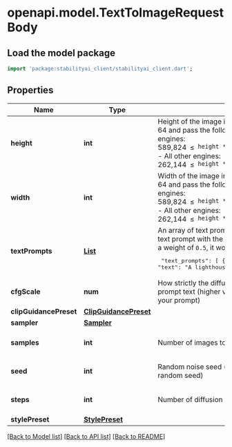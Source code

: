 # openapi.model.TextToImageRequestBody

## Load the model package
```dart
import 'package:stabilityai_client/stabilityai_client.dart';
```

## Properties
 Name                   | Type                                            | Description                                                                                                                                                                                                                                                                                                                                                                                                                | Notes                       
------------------------|-------------------------------------------------|----------------------------------------------------------------------------------------------------------------------------------------------------------------------------------------------------------------------------------------------------------------------------------------------------------------------------------------------------------------------------------------------------------------------------|-----------------------------
 **height**             | **int**                                         | Height of the image in pixels.  Must be in increments of 64 and pass the following validation: - For 768 engines: <span style='display: flex; justify-content: flex-start; gap:8px'>589,824 <span>≤</span> `height * width` <span>≤</span> 1,048,576</span> - All other engines: <span style='display: flex; justify-content: flex-start; gap:8px'>262,144 <span>≤</span> `height * width` <span>≤</span> 1,048,576</span> | [optional] [default to 512] 
 **width**              | **int**                                         | Width of the image in pixels.  Must be in increments of 64 and pass the following validation: - For 768 engines: <span style='display: flex; justify-content: flex-start; gap:8px'>589,824 <span>≤</span> `height * width` <span>≤</span> 1,048,576</span> - All other engines: <span style='display: flex; justify-content: flex-start; gap:8px'>262,144 <span>≤</span> `height * width` <span>≤</span> 1,048,576</span>  | [optional] [default to 512] 
 **textPrompts**        | [**List<TextPrompt>**](TextPrompt.md)           | An array of text prompts to use for generation.  Given a text prompt with the text `A lighthouse on a cliff` and a weight of `0.5`, it would be represented as:  <pre> \"text_prompts\": [   {     \"text\": \"A lighthouse on a cliff\",     \"weight\": 0.5   } ] </pre>                                                                                                                                                 | [default to const []]       
 **cfgScale**           | **num**                                         | How strictly the diffusion process adheres to the prompt text (higher values keep your image closer to your prompt)                                                                                                                                                                                                                                                                                                        | [optional] [default to 7]   
 **clipGuidancePreset** | [**ClipGuidancePreset**](ClipGuidancePreset.md) |                                                                                                                                                                                                                                                                                                                                                                                                                            | [optional]                  
 **sampler**            | [**Sampler**](Sampler.md)                       |                                                                                                                                                                                                                                                                                                                                                                                                                            | [optional]                  
 **samples**            | **int**                                         | Number of images to generate                                                                                                                                                                                                                                                                                                                                                                                               | [optional] [default to 1]   
 **seed**               | **int**                                         | Random noise seed (omit this option or use `0` for a random seed)                                                                                                                                                                                                                                                                                                                                                          | [optional] [default to 0]   
 **steps**              | **int**                                         | Number of diffusion steps to run                                                                                                                                                                                                                                                                                                                                                                                           | [optional] [default to 50]  
 **stylePreset**        | [**StylePreset**](StylePreset.md)               |                                                                                                                                                                                                                                                                                                                                                                                                                            | [optional]                  

[[Back to Model list]](../README.md#documentation-for-models) [[Back to API list]](../README.md#documentation-for-api-endpoints) [[Back to README]](../README.md)


